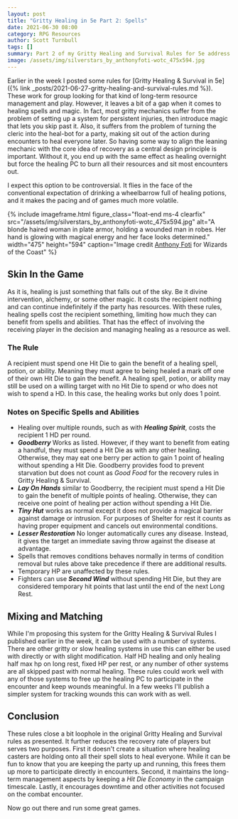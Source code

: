 ```yaml
---
layout: post
title: "Gritty Healing in 5e Part 2: Spells"
date: 2021-06-30 08:00
category: RPG Resources
author: Scott Turnbull
tags: []
summary: Part 2 of my Gritty Healing and Survival Rules for 5e address mechanics for spells and potions.
image: /assets/img/silverstars_by_anthonyfoti-wotc_475x594.jpg
---
```


Earlier in the week I posted some rules for [Gritty Healing & Survival in 5e]({% link _posts/2021-06-27-gritty-healing-and-survival-rules.md %}). These work for group looking for that kind of long-term resource management and play. However, it leaves a bit of a gap when it comes to healing spells and magic.  In fact, most gritty mechanics suffer from the problem of setting up a system for persistent injuries, then introduce magic that lets you skip past it. Also, it suffers from the problem of turning the cleric into the heal-bot for a party, making sit out of the action during encounters to heal everyone later. So having some way to align the leaning mechanic with the core idea of recovery as a central design principle is important. Without it, you end up with the same effect as healing overnight but force the healing PC to burn all their resources and sit most encounters out.

I expect this option to be controversial. It flies in the face of the conventional expectation of drinking a wheelbarrow full of healing potions, and it makes the pacing and of games much more volatile.  

{% include imageframe.html
  figure_class="float-end ms-4 clearfix"
  src="/assets/img/silverstars_by_anthonyfoti-wotc_475x594.jpg"
  alt="A blonde haired woman in plate armor, holding a wounded man in robes.  Her hand is glowing with magical energy and her face looks determined."
  width="475" height="594"
  caption="Image credit <a href='https://www.deviantart.com/anthonyfoti/' target='_blank'>Anthony Foti</a> for Wizards of the Coast"
 %}

## Skin In the Game
As it is, healing is just something that falls out of the sky. Be it divine intervention, alchemy, or some other magic.  It costs the recipient nothing and can continue indefinitely if the party has resources. With these rules, healing spells cost the recipient something, limiting how much they can benefit from spells and abilities. That has the effect of involving the receiving player in the decision and managing healing as a resource as well.

### The Rule
A recipient must spend one Hit Die to gain the benefit of a healing spell, potion, or ability. Meaning they must agree to being healed a mark off one of their own Hit Die to gain the benefit. A healing spell, potion, or ability may still be used on a willing target with no Hit Die to spend or who does not wish to spend a HD.  In this case, the healing works but only does 1 point.

### Notes on Specific Spells and Abilities

* Healing over multiple rounds, such as with ***Healing Spirit***, costs the recipient 1 HD per round.
* ***Goodberry*** Works as listed.  However, if they want to benefit from eating a handful, they must spend a Hit Die as with any other healing.  Otherwise, they may eat one berry per action to gain 1 point of healing without spending a Hit Die. Goodberry provides food to prevent starvation but does not count as *Good Food* for the recovery rules in Gritty Healing & Survival.
* ***Lay On Hands*** similar to Goodberry, the recipient must spend a Hit Die to gain the benefit of multiple points of healing.  Otherwise, they can receive one point of healing per action without spending a Hit Die.
* ***Tiny Hut*** works as normal except it does not provide a magical barrier against damage or intrusion. For purposes of Shelter for rest it counts as having proper equipment and cancels out environmental conditions.  
* ***Lesser Restoration*** No longer automatically cures any disease. Instead, it gives the target an immediate saving throw against the disease at advantage. 
* Spells that removes conditions behaves normally in terms of condition removal but rules above take precedence if there are additional results.
* Temporary HP are unaffected by these rules.
* Fighters can use ***Second Wind*** without spending Hit Die, but they are considered temporary hit points that last until the end of the next Long Rest.

## Mixing and Matching
While I'm proposing this system for the Gritty Healing & Survival Rules I published earlier in the week, it can be used with a number of systems. There are other gritty or slow healing systems in use this can either be used with directly or with slight modification.  Half HD healing and only healing half max hp on long rest, fixed HP per rest, or any number of other systems are all skipped past with normal healing.  These rules could work well with any of those systems to free up the healing PC to participate in the encounter and keep wounds meaningful. In a few weeks I'll publish a simpler system for tracking wounds this can work with as well.

## Conclusion
These rules close a bit loophole in the original Gritty Healing and Survival rules as presented.  It further reduces the recovery rate of players but serves two purposes. First it doesn't create a situation where healing casters are holding onto all their spell slots to heal everyone. While it can be fun to know that you are keeping the party up and running, this frees them up more to participate directly in encounters. Second, it maintains the long-term management aspects by keeping a *Hit Die Economy* in the campaign timescale. Lastly, it encourages downtime and other activities not focused on the combat encounter.

Now go out there and run some great games.
